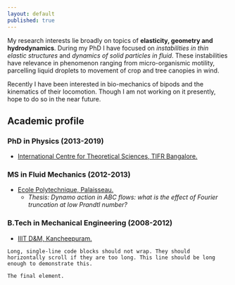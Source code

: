 ```yaml
---
layout: default
published: true
---
```

My research interests lie broadly on topics of **elasticity, geometry and hydrodynamics**. During my PhD I have focused on _instabilities in thin elastic structures_ and _dynamics of solid particles in fluid_. These instabilities have relevance in phenomenon ranging from micro-organismic motility, parcelling liquid droplets to movement of crop and tree canopies in wind.

Recently I have been interested in bio-mechanics of bipods and the kinematics of their locomotion. Though I am not working on it presently, hope to do so in the near future.

## [](#header-2)Academic profile
### [](#header-3) PhD in Physics (2013-2019)
* [International Centre for Theoretical Sciences, TIFR Bangalore.](http://www.icts.res.in)

### [](#header-3) MS in Fluid Mechanics (2012-2013)
* [Ecole Polytechnique, Palaisseau.](https://www.polytechnique.edu)
	- _Thesis: Dynamo action in ABC flows: what is the effect of Fourier truncation at low Prandtl number?_

### [](#header-3) B.Tech in Mechanical Engineering (2008-2012)
* [IIIT D&M, Kancheepuram.](http://iiitdm.ac.in)

```
Long, single-line code blocks should not wrap. They should horizontally scroll if they are too long. This line should be long enough to demonstrate this.
```

```
The final element.
```
